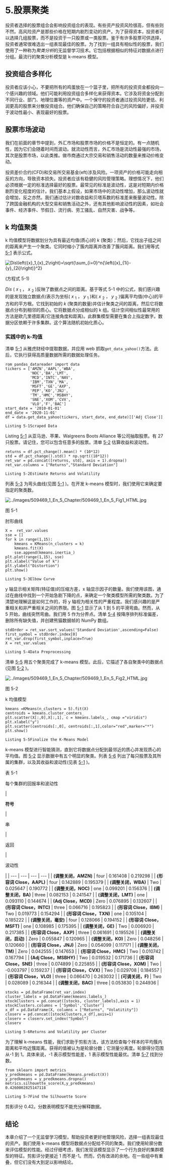 # 5.股票聚类

投资者选择的股票组合会影响投资组合的表现。有些资产投资风险很高，但有些则不然。高风险资产是那些价格在短期内剧烈变动的资产。为了获得资本，投资者可以选择几组股票，而不是投资于一只股票或一类股票。鉴于有许多股票可供选择，投资者通常很难选出一组表现最佳的股票。为了找到一组具有相似性的股票，我们使用了一种称为*聚类分析*的无监督学习技术。它包括根据相似的特征对数据点进行分组。最流行的聚类分析模型是 k-means 模型。

## 投资组合多样化

投资者应该小心，不要把所有的鸡蛋放在一个篮子里，把所有的投资资金都投向一个感兴趣的领域。他们可能利用投资组合多样化来获得资本。它涉及将资金分配到不同行业、部门、地理位置等的资产中。一个保守的投资者通过投资风险更低、利润更高的股票来分散投资组合。他们确保自己的策略符合自己的风险偏好，并投资于波动性最小、表现最好的股票。

## 股票市场波动

我们在前面的章节中提到，外汇市场和股票市场的价格不是恒定的。有一点随机性，因为它们会随着时间而波动。就流动性而言，外汇市场是流动性最强的市场，其次是股票市场，以此类推。做市商通过大宗交易和销售活动的数量来推动价格变动。

投资差价合约(CFD)和交易所交易基金(eft)涉及风险。一项资产的价格可能走向相反的方向，导致资本损失。投资者应该有稳健的风险管理策略。理想情况下，他们必须根据一定的标准选择最好的股票。最常见的标准是波动性，这是对短期内价格剧烈变化程度的估计。我们基本上假设，如果市场中的流动性增加，那么波动性就会增加，反之亦然。我们通过估计对数收益和贝塔系数的标准差来衡量波动性。除了跨国金融机构的大型交易和销售活动之外，还有其他影响波动性的因素，如社会事件、经济事件、节假日、流行病、劳工骚乱、自然灾害、战争等。

## k 均值聚类

k 均值模型将数据划分为具有最近均值(质心)的 *k* (聚类)；然后，它找出子组之间的距离来产生一个聚类。它同时缩小了簇内距离并改善了簇间距离。我们用等式 [5-1](#Equ1) 表示公式。

![$$ Dis\left({x}_1,{x}_2\right)=\sqrt{\sum_{i=0}^n{\left({x}_{1i}-{y}_{2i}\right)}^2} $$](../images/509469_1_En_5_Chapter/509469_1_En_5_Chapter_TeX_Equ1.png)

(方程式 5-1)

*Dis* ( *x* <sub>1</sub> ， *x* <sub>2</sub> )反映了数据点之间的距离。基于等式 5-1 中的公式，我们感兴趣的是发现独立数据点(表示为坐标( *x* <sub>1</sub> ， *y* <sub>1</sub> )和( *x* <sub>2</sub> ， *y* <sub>2</sub> )偏离平均值(中心)的平方和的平方根。它找到初始的 *k* (聚类的数量)并估计聚类之间的距离，然后它将数据点分布到相邻的质心。它将数据点分成相似的 k 组。估计空间相似性最常用的方法是欧几里德距离(它连接角度和距离)。此群集模型需要在集合上指定数字。数据分区依赖于许多集群。这个算法随机初始化质心。

### 实践中的 k-均值

清单 [5-1](#PC1) 从雅虎财经中提取数据，并应用 web 抓取`get_data_yahoo()`方法。此后，它执行获得高质量数据所需的数据处理任务。

```
rom pandas_datareader import data
tickers = ['AMZN','AAPL','WBA',
           'NOC','BA','LMT',
           'MCD','INTC','NAV',
           'IBM','TXN','MA',
           'MSFT','GE','AXP',
           'PEP','KO','JNJ',
           'TM','HMC','MSBHY',
           'SNE','XOM','CVX',
           'VLO','F','BAC']
start_date = '2010-01-01'
end_date = '2020-11-01'
df = data.get_data_yahoo(tickers, start_date, end_date)[['Adj Close']]

Listing 5-1Scraped Data

```

Listing [5-1](#PC1) 从亚马逊、苹果、Walgreens Boots Alliance 等公司抽取股票。有 27 只股票。请记住，您可以包含任意多的股票。清单 [5-2](#PC2) 估算收益和波动性。

```
returns = df.pct_change().mean() * (10*12)
std = df.pct_change().std() * np.sqrt((10*12))
ret_var = pd.concat([returns, std], axis = 1).dropna()
ret_var.columns = ["Returns","Standard Deviation"]

Listing 5-2Estimate Returns and Volatility

```

列表 [5-3](#PC3) 为弯头曲线(见图 [5-1](#Fig1) )。在开发 k-means 模型时，我们使用它来确定要指定的聚类数。

![../images/509469_1_En_5_Chapter/509469_1_En_5_Fig1_HTML.jpg](../images/509469_1_En_5_Chapter/509469_1_En_5_Fig1_HTML.jpg)

图 5-1

肘形曲线

```
X =  ret_var.values
sse = []
for k in range(1,15):
    kmeans = KMeans(n_clusters = k)
    kmeans.fit(X)
    sse.append(kmeans.inertia_)
plt.plot(range(1,15), sse)
plt.xlabel("Value of k")
plt.ylabel("Distortion")
plt.show()

Listing 5-3Elbow Curve

```

y 轴显示相关矩阵(特征值)的压缩方差，x 轴显示因子的数量。我们使用该图，通过在曲线中找到一个开始急剧下降的点，来确定一个聚类模型所需的聚类数。为了清楚地理解这是如何工作的，将 y 轴视为相关性的严重程度。我们感兴趣的是严重相关和非严重相关之间的界限。图 [5-1](#Fig1) 显示了从 1 到 5 的平滑弯曲。然而，从 5 开始，曲线突然弯曲。我们用 5 作为分界点。清单 [5-4](#PC4) 按降序排列标准偏差，删除所有缺失值，并创建熊猫数据帧的 NumPy 数组。

```
stdOrder = ret_var.sort_values('Standard Deviation',ascending=False)
first_symbol = stdOrder.index[0]
ret_var.drop(first_symbol,inplace=True)
X = ret_var.values

Listing 5-4Data Preprocessing

```

清单 [5-5](#PC5) 用五个聚类完成了 k-means 模型。此后，它描述了各自聚类中的数据点(见图 [5-2](#Fig2) )。

![../images/509469_1_En_5_Chapter/509469_1_En_5_Fig2_HTML.jpg](../images/509469_1_En_5_Chapter/509469_1_En_5_Fig2_HTML.jpg)

图 5-2

k 均值模型

```
kmeans =KMeans(n_clusters = 5).fit(X)
centroids = kmeans.cluster_centers_
plt.scatter(X[:,0],X[:,1], c = kmeans.labels_, cmap ="viridis")
plt.xlabel("y")
plt.scatter(centroids[:,0], centroids[:,1],color="red",marker="*")
plt.show()

Listing 5-5Finalize the K-Means Model

```

k-means 模型进行智能猜测，直到它将数据点分配到最邻近的质心并发现质心的平均值。图 [5-2](#Fig2) 显示数据中有五个明显的聚类。列表 [5-6](#PC6) 列出了每只股票及其所属的集群，以及其收益和波动性(见表 [5-1](#Tab1) )。

表 5-1

每个集群的回报率和波动性

<colgroup><col class="tcol1 align-left"> <col class="tcol2 align-left"> <col class="tcol3 align-left"> <col class="tcol4 align-left"></colgroup> 
| 

**符号**

 | 

串

 | 

返回

 | 

波动性

 |
| --- | --- | --- | --- |
| **(调整关闭，AMZN)** | four | 0.161408 | 0.219298 |
| **(形容词 Close，AAPL)** | four | 0.142889 | 0.195379 |
| **(调整关闭，WBA)** | Two | 0.025647 | 0.190772 |
| **(调整关闭，NOC)** | one | 0.099201 | 0.156376 |
| **(调整关闭，BA)** | three | 0.082153 | 0.241547 |
| **(调整关闭，LMT)** | one | 0.093110 | 0.144674 |
| **(Adj Close，MCD)** | Zero | 0.076895 | 0.132607 |
| **(形容词 Close，INTC)** | three | 0.066716 | 0.195823 |
| **(形容词 Close，IBM)** | Two | 0.019773 | 0.154294 |
| **(形容词 Close，TXN)** | one | 0.105104 | 0.185222 |
| **(调整关闭，毫安)** | four | 0.128066 | 0.194152 |
| **(形容词 Close，MSFT)** | one | 0.108985 | 0.175395 |
| **(调整关闭，GE)** | Two | 0.006920 | 0.217385 |
| **(形容词 Close，AXP)** | three | 0.061691 | 0.195526 |
| **(调整关闭，启动)** | Zero | 0.055847 | 0.120965 |
| **(调整关闭，KO)** | Zero | 0.048256 | 0.120660 |
| **(形容词 Close，JNJ)** | Zero | 0.054099 | 0.117171 |
| **(调整关闭，TM)** | Zero | 0.042555 | 0.147653 |
| **(形容词 Close，HMC)** | Two | 0.010742 | 0.167794 |
| **(Adj Close，MSBHY)** | Two | 0.019532 | 0.171736 |
| **(形容词 Close，SNE)** | three | 0.074899 | 0.225855 |
| **(形容词 Close，XOM)** | Two | -0.003797 | 0.159237 |
| **(形容词 Close，CVX)** | Two | 0.029708 | 0.184557 |
| **(形容词 Close，VLO)** | three | 0.086470 | 0.263032 |
| **(可调关闭，F)** | Two | 0.028089 | 0.216344 |
| **(调整关闭，BAC)** | three | 0.053830 | 0.244936 |

```
stocks = pd.DataFrame(ret_var.index)
cluster_labels = pd.DataFrame(kmeans.labels_)
stockClusters = pd.concat([stocks, cluster_labels],axis = 1)
stockClusters.columns = ['Symbol','Cluster']
x_df = pd.DataFrame(X, columns = ["Returns", "Volatitity"])
closerv = pd.concat([stockClusters,x_df],axis=1)
closerv = closerv.set_index("Symbol")
closerv

Listing 5-6Returns and Volatility per Cluster

```

为了理解 k-means 性能，我们求助于剪影方法，该方法检查每个样本的平均簇内距离和平均近簇距离。获得的值被认为是轮廓分数；它测量分离度。轮廓得分范围从-1 到 1。具体来说，-1 表示模型性能差，1 表示模型性能最优。清单 [5-7](#PC7) 找到分数。

```
from sklearn import metrics
y_predkmeans = pd.DataFrame(kmeans.predict(X))
y_predkmeans = y_predkmeans.dropna()
metrics.silhouette_score(X,y_predkmeans)
0.4260002825147118

Listing 5-7Find the Silhouette Score

```

剪影评分 0.42。分数表明模型不能充分解释数据。

## 结论

本章介绍了一个无监督学习模型，帮助投资者更好地管理风险，选择一组表现最佳的资产。我们使用 k-means 模型将数据点分配给不同的聚类。我们使用轮廓分数来评估模型的性能。经过仔细考虑，我们发现该模型显示了一个行为良好的集群模型的特征。剪影评分更接近 1 而不是-1。然而，仍有改进的余地。在一些组中有重叠，但它们没有大到足以影响结论。